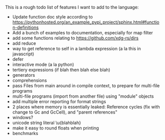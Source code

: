 
This is a rough todo list of features I want to add to the language:

* Update function doc style according to https://pythonhosted.org/an_example_pypi_project/sphinx.html#function-definitions
* Add a bunch of examples to documentation, especially for map filter
* add some functions relating to https://github.com/xdg-rs/dirs
* add reduce
* way to get reference to self in a lambda expression (a la this in javascript)
* defer
* interactive mode (a la python)
* tertiery expressions (if blah then blah else blah)
* generators
* comprehensions
* pass Files from main around in compile context, to prepare for multi-file programs
* multi-file programs (import from another file) using "module" objects
* add multiple error reporting for format strings
* 2 places where memory is essentially leaked: Reference cycles (fix with change to Gc and GcCell), and "parent references"
* windows?
* unicode string literal \u{blahblah}
* make it easy to round floats when printing
* benchmarks
